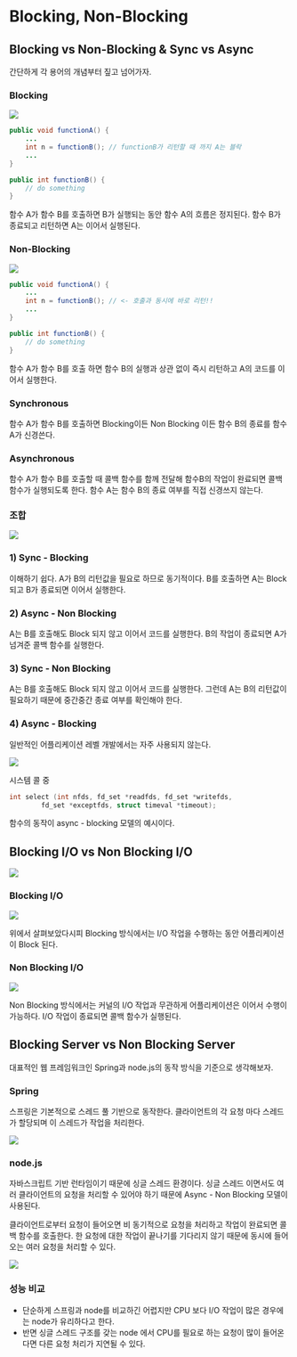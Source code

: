 # Blocking, Non-Blocking
## Blocking vs Non-Blocking & Sync vs Async
간단하게 각 용어의 개념부터 짚고 넘어가자.

### Blocking

![](images/image1.png)

``` java
public void functionA() {
	...
	int n = functionB(); // functionB가 리턴할 때 까지 A는 블락
	...
}

public int functionB() {
	// do something
}
```

함수 A가 함수 B를 호출하면 B가 실행되는 동안 함수 A의 흐름은 정지된다. 함수 B가 종료되고 리턴하면 A는 이어서 실행된다.

### Non-Blocking

![](images/image2.png)

``` java
public void functionA() {
	...
	int n = functionB(); // <- 호출과 동시에 바로 리턴!!
	...
}

public int functionB() {
	// do something
}
```

함수 A가 함수 B를 호출 하면 함수 B의 실행과 상관 없이 즉시 리턴하고 A의 코드를 이어서 실행한다.

### Synchronous
함수 A가 함수 B를 호출하면 Blocking이든 Non Blocking 이든 함수 B의 종료를 함수 A가 신경쓴다.

### Asynchronous
함수 A가 함수 B를 호출할 때 콜백 함수를 함께 전달해 함수B의 작업이 완료되면 콜백 함수가 실행되도록 한다.
함수 A는 함수 B의 종료 여부를 직접 신경쓰지 않는다.

### 조합
![](images/image3.png)

### 1) Sync - Blocking
이해하기 쉽다. A가 B의 리턴값을 필요로 하므로 동기적이다. B를 호출하면 A는 Block 되고 B가 종료되면 이어서 실행한다.

### 2) Async - Non Blocking
A는 B를 호출해도 Block 되지 않고 이어서 코드를 실행한다. B의 작업이 종료되면 A가 넘겨준 콜백 함수를 실행한다.

### 3) Sync - Non Blocking
A는 B를 호출해도 Block 되지 않고 이어서 코드를 실행한다. 그런데 A는 B의 리턴값이 필요하기 때문에 중간중간 종료 여부를 확인해야 한다.

### 4) Async - Blocking
일반적인 어플리케이션 레벨 개발에서는 자주 사용되지 않는다.

![](images/image4.png)

시스템 콜 중 
``` c
int select (int nfds, fd_set *readfds, fd_set *writefds, 
        fd_set *exceptfds, struct timeval *timeout);
```

함수의 동작이 async - blocking 모델의 예시이다.

## Blocking I/O vs Non Blocking I/O
![](images/image5.png)

### Blocking I/O

![](images/image6.png)

위에서 살펴보았다시피 Blocking 방식에서는 I/O 작업을 수행하는 동안 어플리케이션이 Block 된다.

### Non Blocking I/O

![](images/image7.png)

Non Blocking 방식에서는 커널의 I/O 작업과 무관하게 어플리케이션은 이어서 수행이 가능하다. I/O 작업이 종료되면 콜백 함수가 실행된다.

## Blocking Server vs Non Blocking Server
대표적인 웹 프레임워크인 Spring과 node.js의 동작 방식을 기준으로 생각해보자. 

### Spring
스프링은 기본적으로 스레드 풀 기반으로 동작한다. 클라이언트의 각 요청 마다 스레드가 할당되며 이 스레드가 작업을 처리한다.

![](images/image8.png)


### node.js
자바스크립트 기반  런타임이기 때문에 싱글 스레드 환경이다. 싱글 스레드 이면서도 여러 클라이언트의 요청을 처리할 수 있어야 하기 때문에 Async - Non Blocking 모델이 사용된다.

클라이언트로부터 요청이 들어오면 비 동기적으로 요청을 처리하고 작업이 완료되면 콜백 함수를 호출한다. 한 요청에 대한 작업이 끝나기를 기다리지 않기 때문에 동시에 들어오는 여러 요청을 처리할 수 있다.

![](images/image9.png)

### 성능 비교
* 단순하게 스프링과 node를 비교하긴 어렵지만 CPU 보다 I/O 작업이 많은 경우에는 node가 유리하다고 한다.
* 반면 싱글 스레드 구조를 갖는 node 에서 CPU를 필요로 하는 요청이 많이 들어온다면 다른 요청 처리가 지연될 수 있다. 
